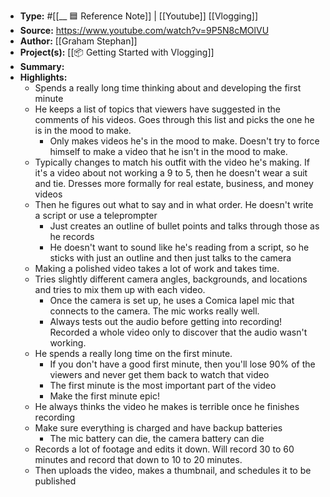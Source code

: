 - **Type:** #[[__ 🟦  Reference Note]] | [[Youtube]] [[Vlogging]]
- **Source:** https://www.youtube.com/watch?v=9P5N8cMOlVU
- **Author:** [[Graham Stephan]]
- **Project(s):** [[📦 Getting Started with Vlogging]]
- **Summary:** 
- **Highlights:**
    - Spends a really long time thinking about and developing the first minute
    - He keeps a list of topics that viewers have suggested in the comments of his videos. Goes through this list and picks the one he is in the mood to make.
        - Only makes videos he's in the mood to make. Doesn't try to force himself to make a video that he isn't in the mood to make.
    - Typically changes to match his outfit with the video he's making. If it's a video about not working a 9 to 5, then he doesn't wear a suit and tie. Dresses more formally for real estate, business, and money videos
    - Then he figures out what to say and in what order. He doesn't write a script or use a teleprompter
        - Just creates an outline of bullet points and talks through those as he records
        - He doesn't want to sound like he's reading from a script, so he sticks with just an outline and then just talks to the camera
    - Making a polished video takes a lot of work and takes time.
    - Tries slightly different camera angles, backgrounds, and locations and tries to mix them up with each video.
        - Once the camera is set up, he uses a Comica lapel mic that connects to the camera. The mic works really well.
        - Always tests out the audio before getting into recording! Recorded a whole video only to discover that the audio wasn't working.
    - He spends a really long time on the first minute.
        - If you don't have a good first minute, then you'll lose 90% of the viewers and never get them back to watch that video
        - The first minute is the most important part of the video
        - Make the first minute epic!
    - He always thinks the video he makes is terrible once he finishes recording
    - Make sure everything is charged and have backup batteries
        - The mic battery can die, the camera battery can die
    - Records a lot of footage and edits it down. Will record 30 to 60 minutes and record that down to 10 to 20 minutes.
    - Then uploads the video, makes a thumbnail, and schedules it to be published
